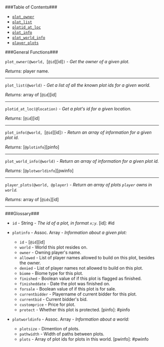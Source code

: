 ###Table of Contents###
* [`plot_owner`][plotowner]
* [`plot_list`][plotlist]
* [`plotid_at_loc`][plotidatloc]
* [`plot_info`][plotinfo]
* [`plot_world_info`][plotworldinfo]
* [`player_plots`][playerplots]

###General Functions###

<a id="plotowner"></a>`plot_owner(@world, `[`@id`][id]`)` - *Get the owner of a given plot.*

*Returns:* player name.

[plotowner]: #plotowner

---

<a id="plotlist"></a>`plot_list(@world)` - *Get a list of all the known plot ids for a given world.*

*Returns:* array of [`@id`][id]

[plotlist]: #plotlist

---

<a id="plotidatloc"></a>`plotid_at_loc(@location)` - *Get a plot's id for a given location.*

*Returns:* [`@id`][id]

[plotidatloc]: #plotidatloc

---

<a id="plotinfo"></a>`plot_info(@world, `[`@id`][id]`)` - *Return an array of information for a given plot id.*

*Returns:* [`@plotinfo`][pinfo]

[plotinfo]: #plotinfo

---

<a id="plotworldinfo"></a>`plot_world_info(@world)` - *Return an array of information for a given plot id.*

*Returns:* [`@plotworldinfo`][pwinfo]

[plotworldinfo]: #plotworldinfo

---

<a id="playerplots"></a>`player_plots(@world, @player)` - *Return an array of plots `player` owns in `world`.*

*Returns:* array of [`@ids`][id]

[playerplots]: #playerplots

---

###Glossary###

* <a id="id"></a>`id` - String - *The id of a plot, in format `x;y`.*
[id]: #id

* <a id="pinfo"></a>`plotinfo` - Assoc. Array - *Information about a given plot:*

  * `id` - [`@id`][id]
  * `world` - World this plot resides on.
  * `owner` - Owning player's name.
  * `allowed` - List of player names allowed to build on this plot, besides the owner.
  * `denied` - List of player names not allowed to build on this plot.
  * `biome` - Biome type for this plot.
  * `finished` - Boolean value of if this plot is flagged as finished.
  * `finisheddate` - Date the plot was finished on.
  * `forsale` - Boolean value of if this plot is for sale.
  * `currentbidder` - Playername of current bidder for this plot.
  * `currentbid` - Current bidder's bid.
  * `customprice` - Price for plot.
  * `protect` - Whether this plot is protected.
[pinfo]: #pinfo

* <a id="pwinfo"></a>`plotworldinfo` - Assoc. Array - *Information about a world:*

  * `plotsize` - Dimention of plots.
  * `pathwidth` - Width of paths between plots.
  * `plots` - Array of plot ids for plots in this world.
[pwinfo]: #pwinfo